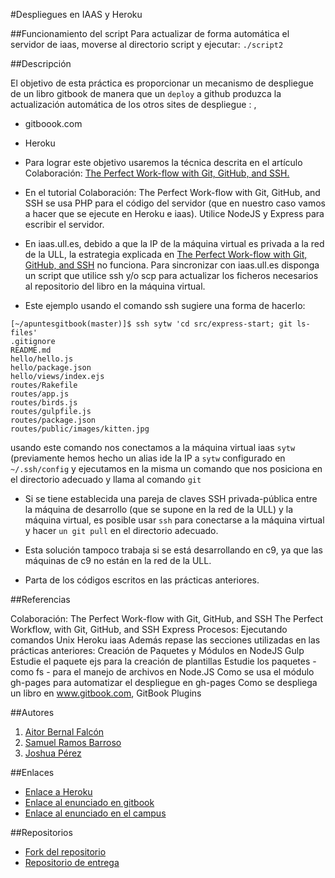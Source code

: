 #Despliegues en IAAS y Heroku

##Funcionamiento del script
Para actualizar de forma automática el servidor de iaas, moverse al directorio script y ejecutar: ```./script2  ```

##Descripción

El objetivo de esta práctica es proporcionar un mecanismo de despliegue de un libro gitbook de manera que un ```deploy``` a github produzca la actualización automática de los otros sites de despliegue : ,

* gitboook.com

* Heroku

* Para lograr este objetivo usaremos la técnica descrita en el artículo Colaboración: [The Perfect Work-flow with Git, GitHub, and SSH.](https://casianorodriguezleon.gitbooks.io/ull-esit-1617/content/apuntes/colaboracion/)

* En el tutorial Colaboración: The Perfect Work-flow with Git, GitHub, and SSH se usa PHP para el código del servidor (que en nuestro caso vamos a hacer que se ejecute en Heroku e iaas). Utilice NodeJS y Express para escribir el servidor.

* En iaas.ull.es, debido a que la IP de la máquina virtual es privada a la red de la ULL, la estrategia explicada en [The Perfect Work-flow with Git, GitHub, and SSH](https://casianorodriguezleon.gitbooks.io/ull-esit-1617/content/apuntes/colaboracion/)
 no funciona.
Para sincronizar con iaas.ull.es disponga un script que utilice ssh y/o scp para actualizar los ficheros necesarios al repositorio del libro en la máquina virtual.

* Este ejemplo usando el comando ssh sugiere una forma de hacerlo:

```shell
[~/apuntesgitbook(master)]$ ssh sytw 'cd src/express-start; git ls-files'
.gitignore
README.md
hello/hello.js
hello/package.json
hello/views/index.ejs
routes/Rakefile
routes/app.js
routes/birds.js
routes/gulpfile.js
routes/package.json
routes/public/images/kitten.jpg
```

usando este comando nos conectamos a la máquina virtual iaas ```sytw``` (previamente hemos hecho un alias ide la IP a ```sytw``` configurado en ```~/.ssh/config``` y ejecutamos en la misma un comando que nos posiciona en el directorio adecuado y llama al comando ```git```

* Si se tiene establecida una pareja de claves SSH privada-pública entre la máquina de desarrollo (que se supone en la red de la ULL) y la máquina virtual, es posible usar ```ssh``` para conectarse a la máquina virtual y hacer ```un git pull``` en el directorio adecuado.

* Esta solución tampoco trabaja si se está desarrollando en c9, ya que las máquinas de c9 no están en la red de la ULL.

* Parta de los códigos escritos en las prácticas anteriores.

##Referencias

Colaboración: The Perfect Work-flow with Git, GitHub, and SSH
The Perfect Workflow, with Git, GitHub, and SSH
Express
Procesos: Ejecutando comandos Unix
Heroku
iaas
Además repase las secciones utilizadas en las prácticas anteriores:
Creación de Paquetes y Módulos en NodeJS
Gulp
Estudie el paquete ejs para la creación de plantillas
Estudie los paquetes - como fs - para el manejo de archivos en Node.JS
Como se usa el módulo gh-pages para automatizar el despliegue en gh-pages
Como se despliega un libro en www.gitbook.com,
GitBook Plugins

##Autores

1. [Aitor Bernal Falcón](http://alu0100830064.github.io/)
2. [Samuel Ramos Barroso](http://losnen.github.io/)
3. [Joshua Pérez](http://joshuape.github.io/)

##Enlaces

* [Enlace a Heroku](https://heroku-iaas-sytw1617.herokuapp.com/)
* [Enlace al enunciado en gitbook](https://casianorodriguezleon.gitbooks.io/ull-esit-1617/content/practicas/practicaiaas.html)
* [Enlace al enunciado en el campus](https://campusvirtual.ull.es/1617/mod/workshop/view.php?id=97160)

##Repositorios

* [Fork del repositorio](https://github.com/Losnen/practica-despliegues-en-iaas-y-heroku-aitor-joshua-samuel)
* [Repositorio de entrega](https://github.com/ULL-ESIT-SYTW-1617/practica-despliegues-en-iaas-y-heroku-aitor-joshua-samuel)
